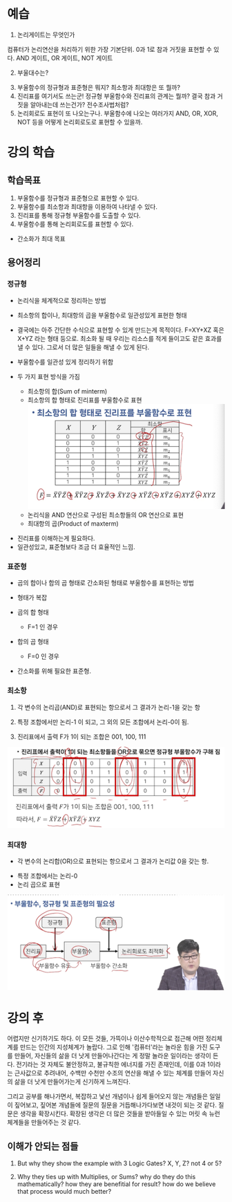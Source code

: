 # 예습

1. 논리게이트는 무엇인가

컴퓨터가 논리연산을 처리하기 위한 가장 기본단위. 0과 1로 참과 거짓을 표현할 수 있다.
AND 게이트, OR 게이트, NOT 게이트

2. 부울대수는?

<!-- 논리연산을 가능하게 하는 뭐 그런거 아닌가? 부울대수가 필요한 이유는 뭘까? 논리회로, 참과 거짓, 전류가 흐르고 이를 통해 논리 연산을 하게 만들어 복잡하고 어려운 수식들을 해결해낼 수 있게 만드는 일종의 수학 전기 기술이라고 봐야할까? -->

3. 부울함수의 정규형과 표준형은 뭐지? 최소항과 최대항은 또 뭘까?
4. 진리표를 여기서도 쓰는군! 정규형 부울함수와 진리표의 관계는 뭘까? 결국 참과 거짓을 알아내는데 쓰는건가? 전수조사법처럼?
5. 논리회로도 표현이 또 나오는구나. 부울함수에 나오는 여러가지 AND, OR, XOR, NOT 등을 어떻게 논리회로도로 표현할 수 있을까.

# 강의 학습
## 학습목표

1. 부울함수를 정규형과 표준형으로 표현할 수 있다.
2. 부울함수를 최소항과 최대항을 이용하여 나타낼 수 있다.
3. 진리표를 통해 정규형 부울함수를 도출할 수 있다.
4. 부울함수를 통해 논리회로도를 표현할 수 있다.
- 간소화가 최대 목표


## 용어정리

### 정규형
<!-- 왜 이름이 정규형인가? -->

- 논리식을 체계적으로 정리하는 방법
<!-- 논리식은 뭐지? 논리식? 논리게이트로 참과 거짓을 나타내는 수많은 식을 논리식이라고 하는건가? 여기에 '체계'가 존재하는건가? 뭘 정규한다는거지? -->
- 최소항의 합이나, 최대항의 곱을 부울함수로 일관성있게 표현한 형태 
<!-- 이게 무슨 말일까? 최소항의 합? 최대항의 곱? 부울함수? 일관적이다? 들어도 이해가 아직 안된다.-->
- 결국에는 아주 간단한 수식으로 표현할 수 있게 만드는게 목적이다. F=XY+XZ 혹은 X+YZ 라는 형태 등으로. 최소화 될 때 우리는 리소스를 적게 들이고도 같은 효과를 낼 수 있다. 그로서 더 많은 일들을 해낼 수 있게 된다.


- 부울함수를 일관성 있게 정리하기 위함
  <!-- 왜 부울함수를 일관성 있게 정리하기 위함일까? 그렇지 않으면 회로 설계시 상당히 어렵기 때문인가? 왜 어려운거지? -->
- 두 가지 표현 방식을 가짐
    - 최소항의 합(Sum of minterm)
    - 최소항의 합 형태로 진리표를 부울함수로 표현
    ![최소항의 합 형태](<Screenshot 2025-03-08 at 7.16.15 AM.png>)
    - 논리식을 AND 연산으로 구성된 최소항들의 OR 연산으로 표현

  <!-- 논리식? AND 연산? 최소항? OR 연산으로 표현? 모르는 단어가 너무 많으니 어렵구나. -->

    - 최대항의 곱(Product of maxterm)
<!-- 2^n 이라는 표현, 제곱이 정확히 뭘까? 왜 8가지의 자리수를 2의 3제곱으로 표현이 가능한거지? 제곱. 제곱의 뜻이 뭘까? 
제, Indicating order, Sequence, or "times". That sounds like, they are expressing many numbers which are in the line with same format or repeated numbers.

-->

- 진리표를 이해하는게 필요하다.
- 일관성있고, 표준형보다 조금 더 효율적인 느낌.

### 표준형
- 곱의 합이나 합의 곱 형태로 간소화된 형태로 부울함수를 표현하는 방법

- 형태가 복잡
- 곱의 합 형태
  - F=1 인 경우
- 합의 곱 형태
  - F=0 인 경우

<!-- 언제는 F=0, F=1 일 때를 찾는데 그 이유가 뭘까? f가 function, 부울 함수를 표현하는건가? 부울함수... 표준형 구해진다? 뭔소리지? -->

- 간소화를 위해 필요한 표준형.
<!-- 표준형을 통해 어떻게 간소화가 이루어지는 걸까? -->

### 최소항
1. 각 변수의 논리곱(AND)로 표현되는 항으로서 그 결과가 논리-1을 갖는 항
<!-- 항이 정확히 뭘까? 왜 논리 '곱', 곱하기가 최소항이 되는거지? AND는 2개의 항 모두가 다 해당될 때만 되므로, 최소한의 값인 것 같기는한데
최대한은 OR로 A나 B 모두가 해당되는 값을 의미하는 것도 같네. 왜 최소항으로 논리-1을 갖을까? 1일 갖는다는건 참이라는 뜻이고, 서로 포함하는게 있다는 것일까
집합론 적으로? -->


2. 특정 조합에서만 논리-1 이 되고, 그 외의 모든 조합에서 논리-0이 됨. 
<!-- 근데 이걸 왜 하는거지? 논리 집적회로를 설계하기 위함인가? 컴퓨터 만들 때 필요한 내용이라는건가? 

어떤 조합에서 논리-1이 될까? 모두가 1일 때 논리곱에서는 1이 되지 않을까 곱해서 1이 나오려면 중간에 논리게이트가 단 하나라도 0이 되서는 안될테니. 모든 조건을 충족시킨 AND 값에서는 1이 되어야겠지. 근데 최소항이냐 최대냐 이름이 좀 헷갈리네. 왜 최소라는 이름이 붙었지? 최소하게 이게 가능하려면 -1이어야한다는건가?

-->
3. 진리표에서 출력 F가 1이 되는 조합은 001, 100, 111
<!-- 🚩 why is this? why not for the other cases?  -->

![alt text](<Screenshot 2025-03-08 at 7.37.01 AM.png>)

<!-- X+YZ- 는 어쩌다 갑자기 출현한거지? 이해가 안되네. 이해가 안되는게 너무 많아서 좀 짜증스럽네. -->

### 최대항
- 각 변수의 논리합(OR)으로 표현되는 항으로서 그 결과가 논리값 0을 갖는 항.
<!-- 합인데 근데 왜 논리값이 0일까? 0은 거짓 아닌가? 0인데 왜 또 최대항이라는 이름을 붙였을까? 괜히 더더욱 헷갈리게. -->

- 특정 조합에서는 논리-0 
- 논리 곱으로 표현

![최종적으로 얻고자 하는 것](<Screenshot 2025-03-08 at 8.03.08 AM.png>)

# 강의 후

어렵지만 신기하기도 하다. 이 모든 것들, 가뜩이나 이산수학적으로 접근해 어떤 정리체계를 만드는 인간의 지성체계가 놀랍다. 그로 인해 '컴퓨터'라는 놀라운 힘을 가진 도구를 만들어, 자신들의 삶을 더 낫게 만들어나간다는 게 정말 놀라운 일이라는 생각이 든다. 전기라는 것 자체도 불안정하고, 불규칙한 에너지를 가진 존재인데, 이를 0과 1이라는 근사값으로 추려내어, 수백만 수천만 수조의 연산을 해낼 수 있는 체계를 만들어 자신의 삶을 더 낫게 만들어가는게 신기하게 느껴진다.

그리고 공부를 해나가면서, 복잡하고 낯선 개념이나 쉽게 들어오지 않는 개념들은 일일이 짚어보고, 짚어본 개념들에 질문의 질문을 거듭해나가다보면 내것이 되는 것 같다. 질문은 생각을 확장시킨다. 확장된 생각은 더 많은 것들을 받아들일 수 있는 머릿 속 뉴런 체계들을 만들어주는 것 같다.

## 이해가 안되는 점들

1. But why they show the example with 3 Logic Gates? X, Y, Z? not 4 or 5? 

2. Why they ties up with Multiplies, or Sums? why do they do this mathematically? how they are benefitial for result? how do we believe that process would much better?